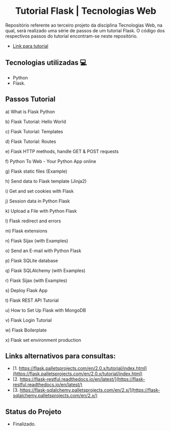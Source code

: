 <h1 align="center">  Tutorial Flask | Tecnologias Web </h1>

Repositório referente ao terceiro projeto da disciplina Tecnologias Web, na qual, será realizado uma série de passos de um tutorial Flask. O código dos respectivos passos do tutorial encontram-se neste repositório. 

- [Link para tutorial](https://pythonbasics.org/what-is-flask-python/)

## Tecnologias utilizadas 💻

- Python
- Flask.
  
## Passos Tutorial 

a) What is Flask Python

b) Flask Tutorial: Hello World

c) Flask Tutorial: Templates

d) Flask Tutorial: Routes

e) Flask HTTP methods, handle GET & POST requests

f) Python To Web - Your Python App online

g) Flask static files (Example) 

h) Send data to Flask template (Jinja2)

i) Get and set cookies with Flask

j) Session data in Python Flask

k) Upload a File with Python Flask

l) Flask redirect and errors

m) Flask extensions

n) Flask Sijax (with Examples)

o) Send an E-mail with Python Flask

p) Flask SQLite database

q) Flask SQLAlchemy (with Examples)

r) Flask Sijax (with Examples)

s) Deploy Flask App

t) Flask REST API Tutorial

u) How to Set Up Flask with MongoDB

v) Flask Login Tutorial

w) Flask Boilerplate

x) Flask set environment production

## Links alternativos para consultas:

  - [1. https://flask.palletsprojects.com/en/2.0.x/tutorial/index.html](https://flask.palletsprojects.com/en/2.0.x/tutorial/index.html)
  - [2. https://flask-restful.readthedocs.io/en/latest/](https://flask-restful.readthedocs.io/en/latest/)
  - [3. https://flask-sqlalchemy.palletsprojects.com/en/2.x/](https://flask-sqlalchemy.palletsprojects.com/en/2.x/)
  
## Status do Projeto 
- Finalizado.

